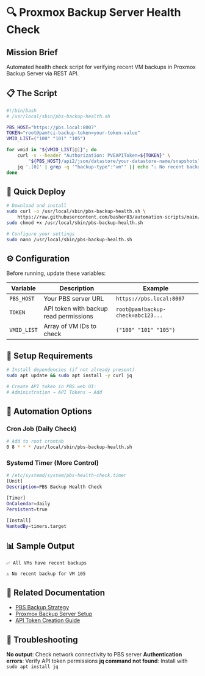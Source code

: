 # 🔍 Proxmox Backup Server Health Check

## Mission Brief

Automated health check script for verifying recent VM backups in Proxmox Backup Server via REST API.

## 📋 The Script

```bash
#!/bin/bash
# /usr/local/sbin/pbs-backup-health.sh

PBS_HOST="https://pbs.local:8007"
TOKEN="root@pam!ci-backup-token=your-token-value"
VMID_LIST=("100" "101" "105")

for vmid in "${VMID_LIST[@]}"; do
    curl -s --header "Authorization: PVEAPIToken=${TOKEN}" \
        "${PBS_HOST}/api2/json/datastore/your-datastore-name/snapshots?type=vm&vmid=${vmid}" |
    jq '.[0]' | grep -q '"backup-type":"vm"' || echo "⚠️ No recent backup for VM ${vmid}"
done
```

## 🚀 Quick Deploy

```bash
# Download and install
sudo curl -o /usr/local/sbin/pbs-backup-health.sh \
    https://raw.githubusercontent.com/basher83/automation-scripts/main/proxmox/pbs-backup-health.sh
sudo chmod +x /usr/local/sbin/pbs-backup-health.sh

# Configure your settings
sudo nano /usr/local/sbin/pbs-backup-health.sh
```

## ⚙️ Configuration

Before running, update these variables:

| Variable    | Description                            | Example                           |
| ----------- | -------------------------------------- | --------------------------------- |
| `PBS_HOST`  | Your PBS server URL                    | `https://pbs.local:8007`          |
| `TOKEN`     | API token with backup read permissions | `root@pam!backup-check=abc123...` |
| `VMID_LIST` | Array of VM IDs to check               | `("100" "101" "105")`             |

## 🔧 Setup Requirements

```bash
# Install dependencies (if not already present)
sudo apt update && sudo apt install -y curl jq

# Create API token in PBS web UI:
# Administration → API Tokens → Add
```

## 📅 Automation Options

### Cron Job (Daily Check)

```bash
# Add to root crontab
0 8 * * * /usr/local/sbin/pbs-backup-health.sh
```

### Systemd Timer (More Control)

```bash
# /etc/systemd/system/pbs-health-check.timer
[Unit]
Description=PBS Backup Health Check

[Timer]
OnCalendar=daily
Persistent=true

[Install]
WantedBy=timers.target
```

## 📊 Sample Output

```
✅ All VMs have recent backups
```

```
⚠️ No recent backup for VM 105
```

## 🔗 Related Documentation

- [PBS Backup Strategy](../../proxmox-guides/backup-strategy.md)
- [Proxmox Backup Server Setup](../../proxmox-guides/proxmox-backup-server.md)
- [API Token Creation Guide](../../proxmox-guides/api-tokens.md)

## 🚨 Troubleshooting

**No output**: Check network connectivity to PBS server
**Authentication errors**: Verify API token permissions
**jq command not found**: Install with `sudo apt install jq`

